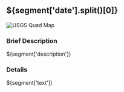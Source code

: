 ## ${segment['date'].split()[0]}

![USGS Quad Map](images/${segment['map']}.png)

### Brief Description
${segment['description']}

### Details
${segment['text']}

